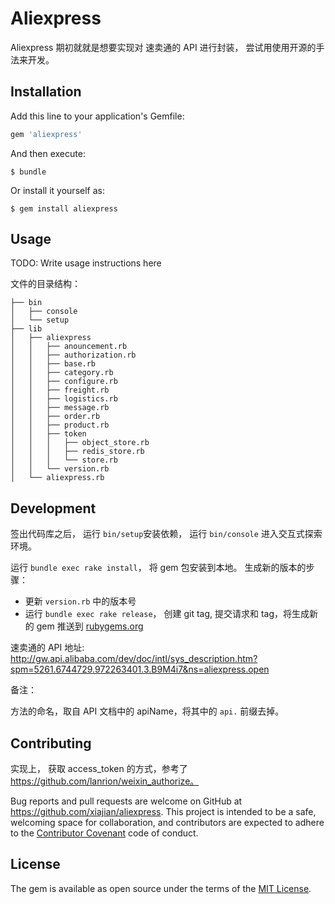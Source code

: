 # Aliexpress

Aliexpress 期初就就是想要实现对 速卖通的 API 进行封装， 尝试用使用开源的手法来开发。

## Installation

Add this line to your application's Gemfile:


```ruby
gem 'aliexpress'
```

And then execute:

    $ bundle

Or install it yourself as:

    $ gem install aliexpress

## Usage

TODO: Write usage instructions here

文件的目录结构： 

```
├── bin
│   ├── console
│   └── setup
├── lib
│   ├── aliexpress
│   │   ├── anouncement.rb
│   │   ├── authorization.rb
│   │   ├── base.rb
│   │   ├── category.rb
│   │   ├── configure.rb
│   │   ├── freight.rb
│   │   ├── logistics.rb
│   │   ├── message.rb
│   │   ├── order.rb
│   │   ├── product.rb
│   │   ├── token
│   │   │   ├── object_store.rb
│   │   │   ├── redis_store.rb
│   │   │   └── store.rb
│   │   └── version.rb
│   └── aliexpress.rb
```


## Development

签出代码库之后， 运行 `bin/setup`安装依赖， 运行 `bin/console` 进入交互式探索环境。 

运行 `bundle exec rake install`， 将 gem 包安装到本地。 生成新的版本的步骤：

*  更新 `version.rb` 中的版本号
*  运行 `bundle exec rake release`， 创建 git tag, 提交请求和 tag，将生成新的 gem 推送到 [rubygems.org](https://rubygems.org)

速卖通的 API 地址: <http://gw.api.alibaba.com/dev/doc/intl/sys_description.htm?spm=5261.6744729.972263401.3.B9M4i7&ns=aliexpress.open>

备注：

方法的命名，取自 API 文档中的 apiName，将其中的 `api.` 前缀去掉。 


## Contributing

实现上， 获取 access_token 的方式，参考了 https://github.com/lanrion/weixin_authorize。 

Bug reports and pull requests are welcome on GitHub at https://github.com/xiajian/aliexpress. This project is intended to be a safe, welcoming space for collaboration, and contributors are expected to adhere to the [Contributor Covenant](http://contributor-covenant.org) code of conduct.


## License

The gem is available as open source under the terms of the [MIT License](http://opensource.org/licenses/MIT).

